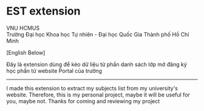 # EST extension

VNU HCMUS  
Trường Đại học Khoa học Tự nhiên - Đại học Quốc Gia Thành phố Hồ Chí Minh  

[English Below]  

Đây là extension dùng để kéo dữ liệu từ phần danh sách lớp mở đăng ký học phần từ website Portal của trường  


------------------------------------------------------------------------------  

I made this extension to extract my subjects list from my university's website. Therefore, this is my personal project, maybe it will be useful for you, maybe not. Thanks for coming and reviewing my project  
